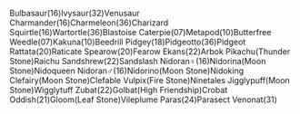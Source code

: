 Bulbasaur(16)Ivysaur(32)Venusaur
Charmander(16)Charmeleon(36)Charizard
Squirtle(16)Wartortle(36)Blastoise
Caterpie(07)Metapod(10)Butterfree
Weedle(07)Kakuna(10)Beedrill
Pidgey(18)Pidgeotto(36)Pidgeot
Rattata(20)Raticate
Spearow(20)Fearow
Ekans(22)Arbok
Pikachu(Thunder Stone)Raichu
Sandshrew(22)Sandslash
Nidoran♀(16)Nidorina(Moon Stone)Nidoqueen
Nidoran♂(16)Nidorino(Moon Stone)Nidoking
Clefairy(Moon Stone)Clefable
Vulpix(Fire Stone)Ninetales
Jigglypuff(Moon Stone)Wigglytuff
Zubat(22)Golbat(High Friendship)Crobat
Oddish(21)Gloom(Leaf Stone)Vileplume
Paras(24)Parasect
Venonat(31)
